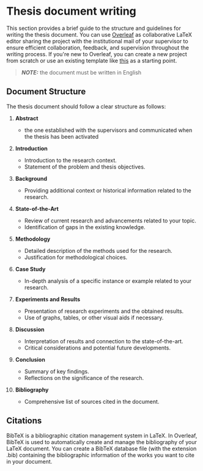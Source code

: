 # **Thesis document writing**
This section provides a brief guide to the structure and guidelines for writing the thesis document. You can use [Overleaf](https://www.overleaf.com/) as collaborative LaTeX editor sharing the project with the institutional mail of your supervisor to ensure efficient collaboration, feedback, and supervision throughout the writing process. If you're new to Overleaf, you can create a new project from scratch or use an existing template like [this](https://www.overleaf.com/latex/templates/template-tesi-universita-di-pisa/xwjmznxbtszd) as a starting point. 

> **_NOTE:_** the document must be written in English

## **Document Structure**
The thesis document should follow a clear structure as follows:

1. **Abstract**
   - the one established with the supervisors and communicated when the thesis has been activated

2. **Introduction**
   - Introduction to the research context.
   - Statement of the problem and thesis objectives.

3. **Background**
   - Providing additional context or historical information related to the research.

4. **State-of-the-Art**
   - Review of current research and advancements related to your topic.
   - Identification of gaps in the existing knowledge.

5. **Methodology**
   - Detailed description of the methods used for the research.
   - Justification for methodological choices.

6. **Case Study**
   - In-depth analysis of a specific instance or example related to your research.

7. **Experiments and Results**
   - Presentation of research experiments and the obtained results.
   - Use of graphs, tables, or other visual aids if necessary.

8. **Discussion**
   - Interpretation of results and connection to the state-of-the-art.
   - Critical considerations and potential future developments.

9. **Conclusion**
   - Summary of key findings.
   - Reflections on the significance of the research.

10. **Bibliography**
    - Comprehensive list of sources cited in the document.

## **Citations**
BibTeX is a bibliographic citation management system in LaTeX. In Overleaf, BibTeX is used to automatically create and manage the bibliography of your LaTeX document. You can create a BibTeX database file (with the extension .bib) containing the bibliographic information of the works you want to cite in your document.
